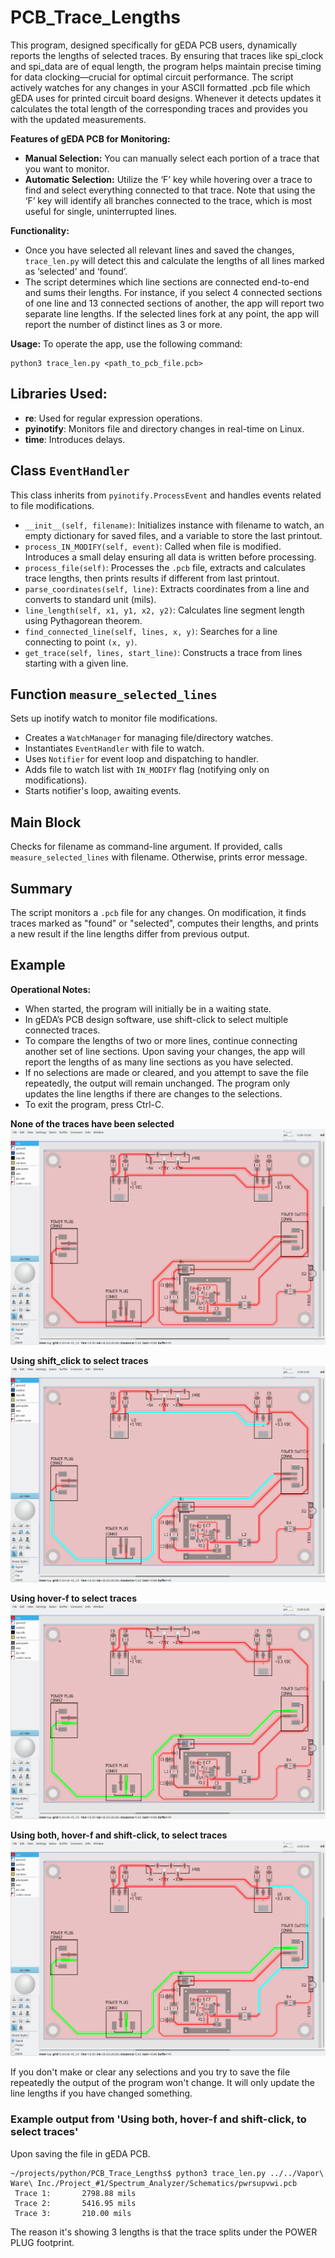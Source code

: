 # PCB_Trace_Lengths
This program, designed specifically for gEDA PCB users, dynamically reports the lengths of selected traces. By ensuring that traces like spi_clock and spi_data are of equal length, the program helps maintain precise timing for data clocking—crucial for optimal circuit performance. The script actively watches for any changes in your ASCII formatted .pcb file which gEDA uses for printed circuit board designs. Whenever it detects updates it calculates the total length of the corresponding traces and provides you with the updated measurements.

**Features of gEDA PCB for Monitoring:**
- **Manual Selection:** You can manually select each portion of a trace that you want to monitor.
- **Automatic Selection:** Utilize the ‘F’ key while hovering over a trace to find and select everything connected to that trace. Note that using the ‘F’ key will identify all branches connected to the trace, which is most useful for single, uninterrupted lines.

**Functionality:**
- Once you have selected all relevant lines and saved the changes, `trace_len.py` will detect this and calculate the lengths of all lines marked as ‘selected’ and ‘found’.
- The script determines which line sections are connected end-to-end and sums their lengths. For instance, if you select 4 connected sections of one line and 13 connected sections of another, the app will report two separate line lengths. If the selected lines fork at any point, the app will report the number of distinct lines as 3 or more.

**Usage:**
To operate the app, use the following command:
```
python3 trace_len.py <path_to_pcb_file.pcb>
```

## Libraries Used:
- **re**: Used for regular expression operations.
- **pyinotify**: Monitors file and directory changes in real-time on Linux.
- **time**: Introduces delays.

## Class `EventHandler`
This class inherits from `pyinotify.ProcessEvent` and handles events related to file modifications.

- `__init__(self, filename)`: Initializes instance with filename to watch, an empty dictionary for saved files, and a variable to store the last printout.
- `process_IN_MODIFY(self, event)`: Called when file is modified. Introduces a small delay ensuring all data is written before processing.
- `process_file(self)`: Processes the `.pcb` file, extracts and calculates trace lengths, then prints results if different from last printout.
- `parse_coordinates(self, line)`: Extracts coordinates from a line and converts to standard unit (mils).
- `line_length(self, x1, y1, x2, y2)`: Calculates line segment length using Pythagorean theorem.
- `find_connected_line(self, lines, x, y)`: Searches for a line connecting to point `(x, y)`.
- `get_trace(self, lines, start_line)`: Constructs a trace from lines starting with a given line.

## Function `measure_selected_lines`
Sets up inotify watch to monitor file modifications.

- Creates a `WatchManager` for managing file/directory watches.
- Instantiates `EventHandler` with file to watch.
- Uses `Notifier` for event loop and dispatching to handler.
- Adds file to watch list with `IN_MODIFY` flag (notifying only on modifications).
- Starts notifier's loop, awaiting events.

## Main Block
Checks for filename as command-line argument. If provided, calls `measure_selected_lines` with filename. Otherwise, prints error message.

## Summary
The script monitors a `.pcb` file for any changes. On modification, it finds traces marked as "found" or "selected", computes their lengths, and prints a new result if the line lengths differ from previous output.


## Example

**Operational Notes:**
- When started, the program will initially be in a waiting state.
- In gEDA’s PCB design software, use shift-click to select multiple connected traces.
- To compare the lengths of two or more lines, continue connecting another set of line sections. Upon saving your changes, the app will report the lengths of as many line sections as you have selected.
- If no selections are made or cleared, and you attempt to save the file repeatedly, the output will remain unchanged. The program only updates the line lengths if there are changes to the selections.
- To exit the program, press Ctrl-C.

**None of the traces have been selected**
![None of the traces have been selected](./images/pwrsupvwi_no_select.png)

**Using shift_click to select traces**
![Using shift-click to select traces](./images/pwrsupvwi_shift_click.png)

**Using hover-f to select traces**
![Using hover-f to select traces](./images/pwrsupvwi_hover_f.png)

**Using both, hover-f and shift-click, to select traces**
![Using both, hover-f and shift-click, to select traces](./images/pwrsupvwi_both_methods.png)

If you don't make or clear any selections and you try to save the file repeatedly the output of the
program won't change. It will only update the line lengths if you have changed something.

### Example output from 'Using both, hover-f and shift-click, to select traces'
Upon saving the file in gEDA PCB.
```
~/projects/python/PCB_Trace_Lengths$ python3 trace_len.py ../../Vapor\ Ware\ Inc./Project_#1/Spectrum_Analyzer/Schematics/pwrsupvwi.pcb
 Trace 1:       2798.88 mils
 Trace 2:       5416.95 mils
 Trace 3:       210.00 mils
```
The reason it's showing 3 lengths is that the trace splits under the POWER PLUG footprint.
